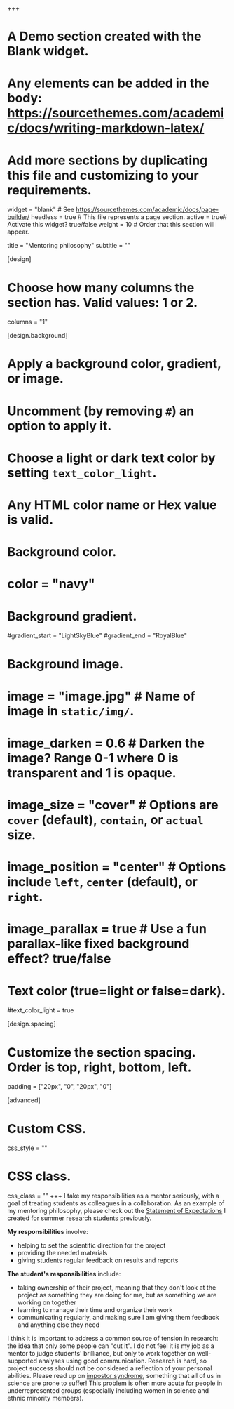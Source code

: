 +++
# A Demo section created with the Blank widget.
# Any elements can be added in the body: https://sourcethemes.com/academic/docs/writing-markdown-latex/
# Add more sections by duplicating this file and customizing to your requirements.

widget = "blank"  # See https://sourcethemes.com/academic/docs/page-builder/
headless = true  # This file represents a page section.
active = true# Activate this widget? true/false
weight = 10  # Order that this section will appear.

title = "Mentoring philosophy"
subtitle = ""

[design]
  # Choose how many columns the section has. Valid values: 1 or 2.
  columns = "1"

[design.background]
  # Apply a background color, gradient, or image.
  #   Uncomment (by removing `#`) an option to apply it.
  #   Choose a light or dark text color by setting `text_color_light`.
  #   Any HTML color name or Hex value is valid.

  # Background color.
  # color = "navy"
  
  # Background gradient.
  #gradient_start = "LightSkyBlue"
  #gradient_end = "RoyalBlue"
  
  # Background image.
  # image = "image.jpg"  # Name of image in `static/img/`.
  # image_darken = 0.6  # Darken the image? Range 0-1 where 0 is transparent and 1 is opaque.
  # image_size = "cover"  #  Options are `cover` (default), `contain`, or `actual` size.
  # image_position = "center"  # Options include `left`, `center` (default), or `right`.
  # image_parallax = true  # Use a fun parallax-like fixed background effect? true/false
  
  # Text color (true=light or false=dark).
  #text_color_light = true

[design.spacing]
  # Customize the section spacing. Order is top, right, bottom, left.
  padding = ["20px", "0", "20px", "0"]

[advanced]
 # Custom CSS. 
 css_style = ""
 
 # CSS class.
 css_class = ""
+++
I take my responsibilities as a mentor seriously, with a goal of treating students as colleagues in a collaboration. As an example of my mentoring philosophy, please check out the [Statement of Expectations](https://drive.google.com/file/d/1TYMqnLWHbvmojXoPGHoNd81ptF3fM_fm/view?usp=sharing) I created for summer research students previously.

**My responsibilities** involve:
- helping to set the scientific direction for the project
- providing the needed materials
- giving students regular feedback on results and reports

**The student's responsibilities** include:
- taking ownership of their project, meaning that they don't look at the project as something they are doing for me, but as something we are working on together
- learning to manage their time and organize their work
- communicating regularly, and making sure I am giving them feedback and anything else they need

I think it is important to address a common source of tension in research: the idea that only some people can "cut it". I do not feel it is my job as a mentor to judge students' brilliance, but only to work together on well-supported analyses using good communication. Research is hard, so project success should not be considered a reflection of your personal abilities. Please read up on [impostor syndrome](https://en.wikipedia.org/wiki/Impostor_syndrome), something that all of us in science are prone to suffer! This problem is often more acute for people in underrepresented groups (especially including women in science and ethnic minority members).
